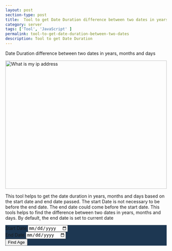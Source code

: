 ```yaml
---
layout: post
section-type: post
title:  Tool to get Date Duration difference between two dates in years, months and days
category: server
tags: ['Tool', 'JavaScript' ]
permalink: tool-to-get-date-duration-between-two-dates
description: Tool to get Date Duration
---
```

Date Duration difference between two dates in years, months and days
<!--more-->

<img src="{{site.baseurl}}/img/posts/date-duration-calculator.png" width="100%"
class="img-thumbnail img-rounded" height="400px" alt="What is my ip address">

<p>This tool helps to get the date duration in years, months and  days based on the start date and end date passed.
The start Date is not necessary to be before the end date.  The end date could come before the start date. This
tools helps to find the difference between two dates in years, months and days. By default, the end date is set to 
current date
</p>

<div class="jumbotron age-calculator-form">
    <div class="row">
        <div class="col-md-6">
            <div class="row">
                <div class="col-md-12">
                    <div class="form-group">
                        <label for="startDateField">Start Date</label>
                        <input type="date" class="form-control" id="startDateField"
                            placeholder="Start Date" aria-describedby="startDateFieldBlock">
                            <br>
                    </div>
                </div>
                <div class="col-md-12">
                    <div class="form-group">
                        <label for="endDateField">End Date</label>
                        <input type="date" class="form-control" id="endDateField"
                            placeholder="DOB" aria-describedby="endDateFieldBlock">
                            <br>
                    </div>
                </div>
                <div class="col-md-12">
                    <div class="form-group">
                            <button type="button" class="btn btn-primary" id="calculateAgeButton">Find Age</button>
                    </div>
                </div>
            </div>
        </div>
        <div class="col-md-6 d-none" id="ageCard">
                <div class="jumbotron text-secondary"></div>
        </div>
    </div>
</div>



<style>
    .jumbotron{
        background-color: #1d3752;
    }
    #ageCard{
        border-left: 1px solid antiquewhite;
    }
</style>